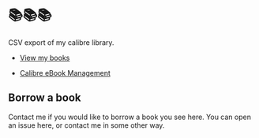 # 📚📚📚

CSV export of my calibre library.

* [View my books](my-books.csv)

* [Calibre eBook Management](https://calibre-ebook.com/)

## Borrow a book

Contact me if you would like to borrow a book you see here. You can open an issue here, or contact me in some other way.
